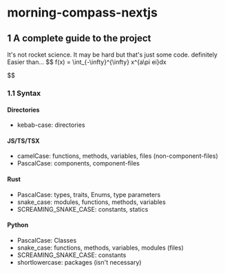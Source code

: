 # morning-compass-nextjs

## 1 A complete guide to the project

It's not rocket science. It may be hard but that's just some code.
definitely Easier than...
$$
f(x) = \int_{-\infty}^{\infty}
        x^{a\pi ei}dx

$$

### 1.1 Syntax

#### Directories

- kebab-case: directories

#### JS/TS/TSX

- camelCase: functions, methods, variables, files (non-component-files)
- PascalCase: components, component-files

#### Rust

- PascalCase: types, traits, Enums, type parameters
- snake_case: modules, functions, methods, variables
- SCREAMING_SNAKE_CASE: constants, statics

#### Python

- PascalCase: Classes
- snake_case: functions, methods, variables, modules (files)
- SCREAMING_SNAKE_CASE: constants
- shortlowercase: packages (isn't necessary)
